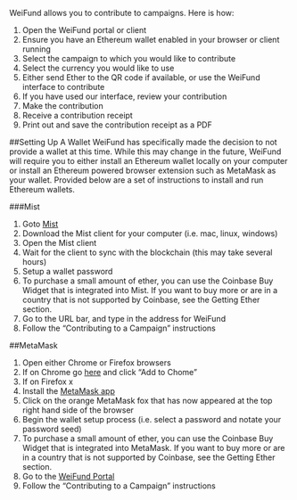 
WeiFund allows you to contribute to campaigns. Here is how:

1. Open the WeiFund portal or client
2. Ensure you have an Ethereum wallet enabled in your browser or client running
3. Select the campaign to which you would like to contribute
4. Select the currency you would like to use
5. Either send Ether to the QR code if available, or use the WeiFund interface to contribute
6. If you have used our interface, review your contribution
7. Make the contribution
8. Receive a contribution receipt
9. Print out and save the contribution receipt as a PDF

##Setting Up A Wallet
WeiFund has specifically made the decision to not provide a wallet at this time. While this may change in the future, WeiFund will require you to either install an Ethereum wallet locally on your computer or install an Ethereum powered browser extension such as MetaMask as your wallet. Provided below are a set of instructions to install and run Ethereum wallets.

###Mist

1. Goto [Mist](https://github.com/ethereum/mist)
2. Download the Mist client for your computer (i.e. mac, linux, windows)
3. Open the Mist client
4. Wait for the client to sync with the blockchain (this may take several hours)
5. Setup a wallet password
6. To purchase a small amount of ether, you can use the Coinbase Buy Widget that is integrated into Mist. If you want to buy more or are in a country that is not supported by Coinbase, see the Getting Ether section.
7. Go to the URL bar, and type in the address for WeiFund
8. Follow the “Contributing to a Campaign” instructions

##MetaMask
1. Open either Chrome or Firefox browsers
2. If on Chrome go [here](https://chrome.google.com/webstore/detail/metamask/nkbihfbeogaeaoehlefnkodbefgpgknn?hl=en) and click “Add to Chome”
3. If on Firefox x
4. Install the [MetaMask app](http://metamask.io)
5. Click on the orange MetaMask fox that has now appeared at the top right hand side of the browser
6. Begin the wallet setup process (i.e. select a password and notate your password seed)
7. To purchase a small amount of ether, you can use the Coinbase Buy Widget that is integrated into MetaMask. If you want to buy more or are in a country that is not supported by Coinbase, see the Getting Ether section.
8. Go to the [WeiFund Portal](www.weifund-basic.surge.sh)
9. Follow the “Contributing to a Campaign” instructions
